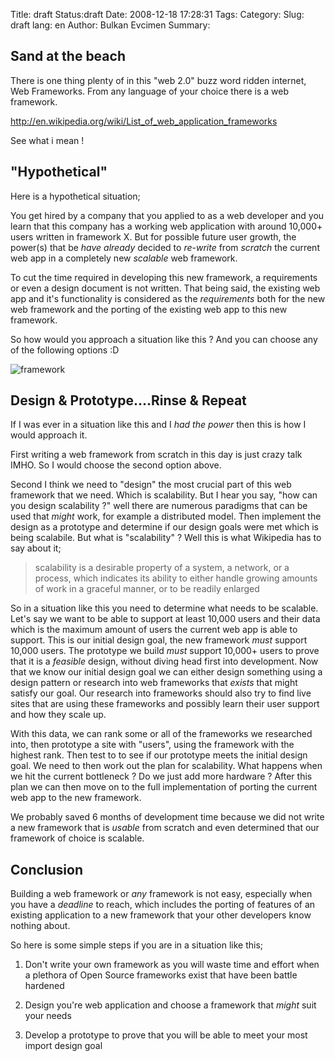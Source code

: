 Title: draft
Status:draft
Date: 2008-12-18 17:28:31
Tags: 
Category: 
Slug: draft
lang: en
Author: Bulkan Evcimen
Summary: 

Sand at the beach
---------------
     
There is one thing plenty of in this "web 2.0" buzz word ridden internet, Web Frameworks. From any language of your choice there is a web framework. 
  
<http://en.wikipedia.org/wiki/List_of_web_application_frameworks>

See what i mean !
    
"Hypothetical"
------------
       
Here is a hypothetical situation;
    
You get hired by a company that you applied to as a web developer and you learn that this company has a working web application with around 10,000+ users written in framework X. But for possible future user growth, the power(s) that be *have already*  decided to _re-write_ from _scratch_ the current web app in a completely new  _scalable_ web framework. 

To cut the time required in developing this new framework, a requirements or even a design document is not written. That being said, the existing web app and it's functionality is considered as the _requirements_ both for the new web framework and the porting of the existing web app to this new framework. 
    
So how would you approach a situation like this ? And you can choose any of the following options :D

![framework](http://farm4.static.flickr.com/3279/3062622888_336f2a69c5.jpg)

Design & Prototype....Rinse & Repeat
-------------------------------
    
If I was ever in a situation like this and I _had the power_ then this is how I would approach it.

First writing a web framework from scratch in this day is just crazy talk IMHO.  So I would choose the second option above.
    
Second I think we need to "design" the most crucial part of this web framework that we need. Which is scalability. But I hear you say,  "how can you design scalability ?" well there are numerous paradigms that can be used that _might_ work, for example a distributed model. Then implement the design as a prototype and determine if our design goals were met which is being scalabile. But what is "scalability" ? Well this is what Wikipedia has to say about it;

> scalability is a desirable property of a system, a network, or a process, which indicates its ability to either 
> handle growing amounts of work in a graceful manner, or to be readily enlarged

So in a situation like this you need to determine what needs to be scalable. Let's say we want to be able to support at least 10,000 users and their data which is the maximum amount of users the current web app is able to support. This is our initial design goal, the new framework _must_ support 10,000 users. The prototype we build  _must_ support 10,000+ users to prove that it is a _feasible_ design, without diving head first into development. Now that we know our initial design goal we can either design something using a design pattern or research into web frameworks that _exists_  that might satisfy our goal.  Our research into frameworks should also try to find live sites that are using these frameworks and possibly learn their user support and how they scale up.
    
With this data, we can rank some or all of the frameworks we researched into, then prototype a site with "users", using the framework with the highest rank. Then test to to see if our prototype meets the initial design goal. We need to then work out the plan for scalability. What happens when we hit the current bottleneck ? Do we just add more hardware ? After this plan we can then move on to the full implementation of porting the current web app to the new framework.

We probably saved 6 months of development time because we did not write a new framework that is _usable_ from scratch and even determined that our framework of choice is scalable.

Conclusion
---------
    
Building a web framework or _any_ framework is not easy, especially when you have a _deadline_ to reach, which includes the porting of features of an existing application to a new framework that your other developers know nothing about. 

So here is some simple steps if you are in a situation like this;

1. Don't write your own framework as you will waste time and effort when a plethora of Open Source frameworks exist that have been battle hardened 

2. Design you're web application and choose a framework that _might_ suit your needs

3. Develop a prototype to prove that you will be able to meet your most import design goal
